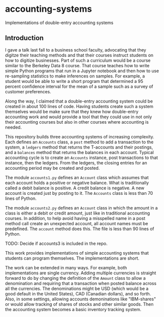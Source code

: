 # accounting-systems
Implementations of double-entry accounting systems

## Introduction
I gave a talk last fall to a business school faculty, advocating that they digitze their teaching methods and that their courses instruct students on how to digitize businesses. Part of such a curriculum would be a course similar to the Berkeley Data 8 course. That course teaches how to write simple Python programs that run in a Jupyter notebook and then how to use re-sampling statistics to make inferences on samples. For example, a student would be able to write a short program that determined a 95 percent confidence interval for the mean of a sample such as a survey of customer preferences.

Along the way, I claimed that a double-entry accounting system could be created in about 100 lines of code. Having students create such a system themselves would be make sure that they knew how double-entry accounting work and would provide a tool that they could use in not only their accounting courses but also in other courses where accounting is needed.

This repository builds three accounting systems of increasing complexity. Each defines an `Accounts` class, a `post` method to add a transaction to the system, a `ledgers` method that returns the T-accounts and their postings, and a `balances` method that returns the balances in each account. Typical accounting cycle is to create an `Accounts` instance, post transactions to that instance, then the ledgers. From the ledgers, the closing entries for an accounting period may be created and posted.

The module `accounts1.py` defines an `Account` class which assumes that each account holds a positive or negative balance. What is traditionally called a debit balance is positive. A credit balance is negative. A new account is created just by posting to it. The `Accounts` class is less than 70 lines of Python.

The module `accounts2.py` defines an `Account` class in which the amount in a class is either a debit or credit amount, just like in traditional accounting courses. In addition, to help avoid having a misspelled name in a post method call create an unexpected account, all account names must be predefined. The `account` method does this. The file is less than 90 lines of Python.

TODO: Decide if accounts3 is included in the repo.

This work provides implementations of simple accounting systems that students can program themselves. The implementations are short.

The work can be extended in many ways. For example, both implementations are single currency. Adding multiple currencies is straight forward to do by changing the definition of the `Amount` class to allow a denomination and requiring that a transaction when posted balance across all the currencies. The denominations might be USD (which would be a good default in the United States), CAD (Canadian dollars), and so forth. Also, in some settings, allowing accounts demoninations like "IBM-shares" or would allow tracking of shares of stocks and other similar goods. Then the accounting system becomes a basic inventory tracking system.
